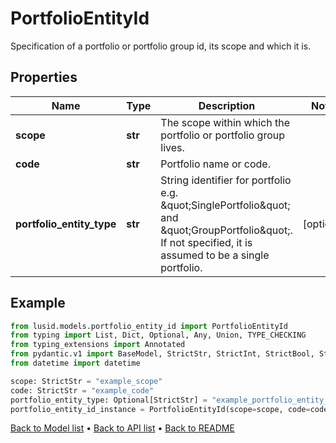 # PortfolioEntityId

Specification of a portfolio or portfolio group id, its scope and which it is.
## Properties
Name | Type | Description | Notes
------------ | ------------- | ------------- | -------------
**scope** | **str** | The scope within which the portfolio or portfolio group lives. | 
**code** | **str** | Portfolio name or code. | 
**portfolio_entity_type** | **str** | String identifier for portfolio e.g. \&quot;SinglePortfolio\&quot; and \&quot;GroupPortfolio\&quot;. If not specified, it is assumed to be a single portfolio. | [optional] 
## Example

```python
from lusid.models.portfolio_entity_id import PortfolioEntityId
from typing import List, Dict, Optional, Any, Union, TYPE_CHECKING
from typing_extensions import Annotated
from pydantic.v1 import BaseModel, StrictStr, StrictInt, StrictBool, StrictFloat, StrictBytes, Field, validator, ValidationError, conlist, constr
from datetime import datetime

scope: StrictStr = "example_scope"
code: StrictStr = "example_code"
portfolio_entity_type: Optional[StrictStr] = "example_portfolio_entity_type"
portfolio_entity_id_instance = PortfolioEntityId(scope=scope, code=code, portfolio_entity_type=portfolio_entity_type)

```

[Back to Model list](../README.md#documentation-for-models) &#8226; [Back to API list](../README.md#documentation-for-api-endpoints) &#8226; [Back to README](../README.md)

